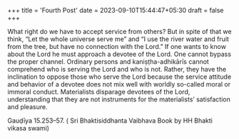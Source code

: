 +++
title = 'Fourth Post'
date = 2023-09-10T15:44:47+05:30
draft = false
+++



What right do we have to accept service from others? But in spite of that we think, “Let the whole universe serve me” and “I use the river water and fruit from the tree, but have no connection with the Lord.” If one wants to know about the Lord he must approach a devotee of the Lord. One cannot bypass the proper channel.
Ordinary persons and kaniṣṭha-adhikārīs cannot comprehend who is serving the Lord and who is not. Rather, they have the inclination to oppose those who serve the Lord because the service attitude and behavior of a devotee does not mix well with worldly so-called moral or immoral conduct. Materialists disparage devotees of the Lord, understanding that they are not instruments for the materialists’ satisfaction and pleasure.

Gauḍīya 15.253–57. ( Sri Bhaktisiddhanta Vaibhava
Book by HH Bhakti vikasa swami)
